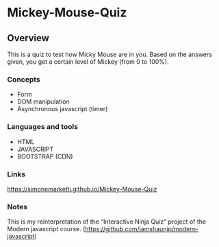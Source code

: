 # Mickey-Mouse-Quiz

## Overview

This is a quiz to test how Micky Mouse are in you.
Based on the answers given, you get a certain level of Mickey (from 0 to 100%).

### Concepts

- Form
- DOM manipulation
- Asynchronous javascript (timer)

### Languages and tools

- HTML
- JAVASCRIPT
- BOOTSTRAP (CDN)

### Links

https://simonemarketti.github.io/Mickey-Mouse-Quiz

### Notes

This is my reinterpretation of the “Interactive Ninja Quiz” project of the Modern javascript course. (https://github.com/iamshaunjp/modern-javascript)
